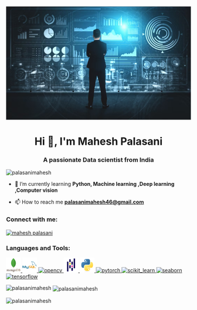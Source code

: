 ![logo](https://github.com/palasanimahesh46/palasanimahesh/blob/main/Data%20Science.png)
<h1 align="center">Hi 👋, I'm Mahesh Palasani</h1>
<h3 align="center">A passionate Data scientist from India</h3>  

<p align="left"> <img src="https://komarev.com/ghpvc/?username=palasanimahesh&label=Profile%20views&color=0e75b6&style=flat" alt="palasanimahesh" /> </p>

- 🌱 I’m currently learning **Python, Machine learning ,Deep learning ,Computer vision**

- 📫 How to reach me **palasanimahesh46@gmail.com**

<h3 align="left">Connect with me:</h3>
<p align="left">
<a href="https://linkedin.com/in/mahesh palasani" target="blank"><img align="center" src="https://raw.githubusercontent.com/rahuldkjain/github-profile-readme-generator/master/src/images/icons/Social/linked-in-alt.svg" alt="mahesh palasani" height="30" width="40" /></a>
</p>

<h3 align="left">Languages and Tools:</h3>
<p align="left"> <a href="https://www.mongodb.com/" target="_blank" rel="noreferrer"> <img src="https://raw.githubusercontent.com/devicons/devicon/master/icons/mongodb/mongodb-original-wordmark.svg" alt="mongodb" width="40" height="40"/> </a> <a href="https://www.mysql.com/" target="_blank" rel="noreferrer"> <img src="https://raw.githubusercontent.com/devicons/devicon/master/icons/mysql/mysql-original-wordmark.svg" alt="mysql" width="40" height="40"/> </a> <a href="https://opencv.org/" target="_blank" rel="noreferrer"> <img src="https://www.vectorlogo.zone/logos/opencv/opencv-icon.svg" alt="opencv" width="40" height="40"/> </a> <a href="https://pandas.pydata.org/" target="_blank" rel="noreferrer"> <img src="https://raw.githubusercontent.com/devicons/devicon/2ae2a900d2f041da66e950e4d48052658d850630/icons/pandas/pandas-original.svg" alt="pandas" width="40" height="40"/> </a> <a href="https://www.python.org" target="_blank" rel="noreferrer"> <img src="https://raw.githubusercontent.com/devicons/devicon/master/icons/python/python-original.svg" alt="python" width="40" height="40"/> </a> <a href="https://pytorch.org/" target="_blank" rel="noreferrer"> <img src="https://www.vectorlogo.zone/logos/pytorch/pytorch-icon.svg" alt="pytorch" width="40" height="40"/> </a> <a href="https://scikit-learn.org/" target="_blank" rel="noreferrer"> <img src="https://upload.wikimedia.org/wikipedia/commons/0/05/Scikit_learn_logo_small.svg" alt="scikit_learn" width="40" height="40"/> </a> <a href="https://seaborn.pydata.org/" target="_blank" rel="noreferrer"> <img src="https://seaborn.pydata.org/_images/logo-mark-lightbg.svg" alt="seaborn" width="40" height="40"/> </a> <a href="https://www.tensorflow.org" target="_blank" rel="noreferrer"> <img src="https://www.vectorlogo.zone/logos/tensorflow/tensorflow-icon.svg" alt="tensorflow" width="40" height="40"/> </a> </p>

<p><img align="left" src="https://github-readme-stats.vercel.app/api/top-langs?username=palasanimahesh&show_icons=true&locale=en&layout=compact" alt="palasanimahesh" /></p>

<p>&nbsp;<img align="center" src="https://github-readme-stats.vercel.app/api?username=palasanimahesh&show_icons=true&locale=en" alt="palasanimahesh" /></p>

<p><img align="center" src="https://github-readme-streak-stats.herokuapp.com/?user=palasanimahesh&" alt="palasanimahesh" /></p>
